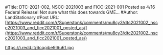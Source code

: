 #Title: DTC-2021-002, NSCC-2021003 and FICC-2021-001 Posted as 4/16 Federal Release! Not sure what this does towards GME...
#Author: LandStationary
#Post URL: [https://www.reddit.com/r/Superstonk/comments/mu8cy3/dtc2021002_nscc2021003_and_ficc2021001_posted_as/](https://www.reddit.com/r/Superstonk/comments/mu8cy3/dtc2021002_nscc2021003_and_ficc2021001_posted_as/)


https://i.redd.it/6cqqjbe9l6u61.jpg